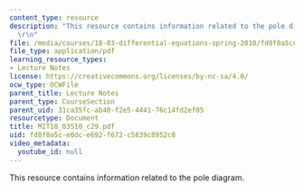 ```yaml
---
content_type: resource
description: "This resource contains information related to the pole diagram. \r\n\
  \r\n"
file: /media/courses/18-03-differential-equations-spring-2010/fd8f0a5ce0dce692f672c5839c8952c8_MIT18_03S10_c29.pdf
file_type: application/pdf
learning_resource_types:
- Lecture Notes
license: https://creativecommons.org/licenses/by-nc-sa/4.0/
ocw_type: OCWFile
parent_title: Lecture Notes
parent_type: CourseSection
parent_uid: 31ca35fc-ab40-f2e5-4441-76c14fd2ef05
resourcetype: Document
title: MIT18_03S10_c29.pdf
uid: fd8f0a5c-e0dc-e692-f672-c5839c8952c8
video_metadata:
  youtube_id: null
---
```

This resource contains information related to the pole diagram. 

